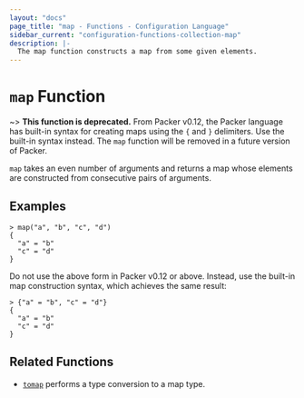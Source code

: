 ```yaml
---
layout: "docs"
page_title: "map - Functions - Configuration Language"
sidebar_current: "configuration-functions-collection-map"
description: |-
  The map function constructs a map from some given elements.
---
```


# `map` Function


~> **This function is deprecated.** From Packer v0.12, the Packer
language has built-in syntax for creating maps using the `{` and `}`
delimiters. Use the built-in syntax instead. The `map` function will be
removed in a future version of Packer.

`map` takes an even number of arguments and returns a map whose elements
are constructed from consecutive pairs of arguments.

## Examples

```
> map("a", "b", "c", "d")
{
  "a" = "b"
  "c" = "d"
}
```

Do not use the above form in Packer v0.12 or above. Instead, use the
built-in map construction syntax, which achieves the same result:

```
> {"a" = "b", "c" = "d"}
{
  "a" = "b"
  "c" = "d"
}
```

## Related Functions

* [`tomap`](./tomap.html) performs a type conversion to a map type.
